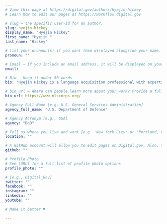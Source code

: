 ```yaml
---
# View this page at https://digital.gov/authors/hyejin-hickey
# Learn how to edit our pages at https://workflow.digital.gov

# slug — the specific user-id for an author.
slug: hyejin-hickey
display_name: "Hyejin Hickey"
first_name: "Hyejin "
last_name: "Hickey"

# List your pronoun(s) if you want them displayed alongside your name. If blank, we'll use just your name. Learn more http://mypronouns.org
pronoun: ""

# Email — If you include an email address, it will be displayed on your profile page
email: 

# Bio — keep it under 50 words
bio: "Hyejin Hickey is a language acquisition professional with expertise in military foreign language education. Within the past 12 years, she has supported the U.S. Special Operations Command’s Special Warfare Center and School, U.S. Army 1-1 Special Forces Group and Detachment 1, and U.S. Air Force 43rd Intelligence Squadron in Okinawa, Japan. Currently, she supports the [Defense Language and National Security Education Office](https://www.dlnseo.org/)’s [National Language Service Corps](https://www.nlscorps.org/) as the Partner Support Liaison Lead."

# bio_url — Where can people learn more about your work? Provide a full URL [e.g. 'https://www.example.gov/']
bio_url: https://www.nlscorps.org/

# Agency Full Name [e.g. U.S. General Services Administration]
agency_full_name: "U.S. Department of Defense"

# Agency Acronym [e.g., GSA]
agency: "DoD"

# Tell us where you live and work [e.g. 'New York City' or 'Portland, OR']
location: ""

# A GitHub account will allow you to edit pages on Digital.gov. Also, the image used in your GitHub account can be used to populate your digital.gov profile photo. Learn more about getting a Github account at [URL]
github: ""

# Profile Photo
# See [URL] for a full list of profile photo options
profile_photo: ""

# [e.g., Digital_Gov]
twitter: ""
facebook: ""
instagram: ""
linkedin: ""
youtube: ""

# Make it better ♥

---
```

